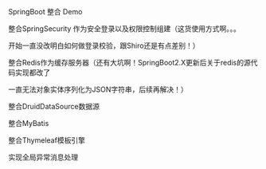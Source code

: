 SpringBoot 整合 Demo

整合SpringSecurity 作为安全登录以及权限控制组建（这货使用方式啊。。。

开始一直没改明白如何做登录校验，跟Shiro还是有点差别！）

整合Redis作为缓存服务器（还有大坑啊！SpringBoot2.X更新后关于redis的源代码实现都改了

一直无法对象实体序列化为JSON字符串，后续再解决！）

整合DruidDataSource数据源

整合MyBatis

整合Thymeleaf模板引擎

实现全局异常消息处理